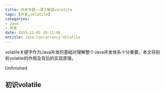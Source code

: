 ```yaml
---
title: 并发专题——深入解读volatile
tags: [并发,volatile]
categories:
- Java
- 并发
date: 2019-12-02 19:11:08
entitle: Java-Concurrency-Volatile
---
```


volatile关键字作为Java并发的基础对理解整个Java并发体系十分重要。本文将剖析volatile的作用及背后的实现原理。

Unfinished
<!--more-->

## 初识volatile
